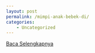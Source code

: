 ```yaml
---
layout: post
permalink: /mimpi-anak-bebek-di/
categories:
    - Uncategorized
---
```


[Baca Selengkapnya](/04)